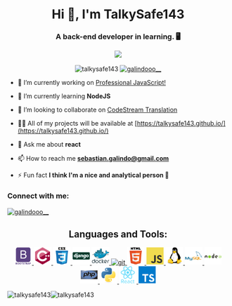 <h1 align="center">Hi 👋, I'm TalkySafe143</h1>
<h3 align="center">A back-end developer in learning. 🖥️</h3>
<p align="center"><img src="https://i.imgur.com/LtABnYf.jpg"></p>
<p align="center"> <img src="https://komarev.com/ghpvc/?username=talkysafe143&label=Profile%20views&color=0e75b6&style=flat" alt="talkysafe143" /> 
<a href="https://twitter.com/galindooo__" target="blank"><img src="https://img.shields.io/twitter/follow/galindooo__?logo=twitter&style=for-the-badge" alt="galindooo__" /></a>
</p> 

- 🔭 I’m currently working on [Professional JavaScript!](https://github.com/TalkySafe143/professional-javascript)

- 🌱 I’m currently learning **NodeJS**

- 👯 I’m looking to collaborate on [CodeStream Translation](https://github.com/TeamCodeStream/codestream)

- 👨‍💻 All of my projects will be available at [https://talkysafe143.github.io/](https://talkysafe143.github.io/)

- 💬 Ask me about **react**

- 📫 How to reach me **sebastian.galindo@gmail.com**

- ⚡ Fun fact **I think I'm a nice and analytical person 🧐**

<h3 align="left">Connect with me:</h3>
<p align="left">
<a href="https://twitter.com/galindooo__" target="blank"><img align="center" src="https://raw.githubusercontent.com/rahuldkjain/github-profile-readme-generator/master/src/images/icons/Social/twitter.svg" alt="galindooo__" height="30" width="40" /></a>
</p>

<h2 align="center">Languages and Tools:</h2>
<p align="center"> <a href="https://getbootstrap.com" target="_blank"> <img src="https://raw.githubusercontent.com/devicons/devicon/master/icons/bootstrap/bootstrap-plain-wordmark.svg" alt="bootstrap" width="40" height="40"/> </a> <a href="https://www.w3schools.com/cpp/" target="_blank"> <img src="https://raw.githubusercontent.com/devicons/devicon/master/icons/cplusplus/cplusplus-original.svg" alt="cplusplus" width="40" height="40"/> </a> <a href="https://www.w3schools.com/css/" target="_blank"> <img src="https://raw.githubusercontent.com/devicons/devicon/master/icons/css3/css3-original-wordmark.svg" alt="css3" width="40" height="40"/> </a> <a href="https://www.djangoproject.com/" target="_blank"> <img src="https://raw.githubusercontent.com/devicons/devicon/master/icons/django/django-original.svg" alt="django" width="40" height="40"/> </a> <a href="https://www.docker.com/" target="_blank"> <img src="https://raw.githubusercontent.com/devicons/devicon/master/icons/docker/docker-original-wordmark.svg" alt="docker" width="40" height="40"/> </a> <a href="https://git-scm.com/" target="_blank"> <img src="https://www.vectorlogo.zone/logos/git-scm/git-scm-icon.svg" alt="git" width="40" height="40"/> </a> <a href="https://www.w3.org/html/" target="_blank"> <img src="https://raw.githubusercontent.com/devicons/devicon/master/icons/html5/html5-original-wordmark.svg" alt="html5" width="40" height="40"/> </a> <a href="https://developer.mozilla.org/en-US/docs/Web/JavaScript" target="_blank"> <img src="https://raw.githubusercontent.com/devicons/devicon/master/icons/javascript/javascript-original.svg" alt="javascript" width="40" height="40"/> </a> <a href="https://www.linux.org/" target="_blank"> <img src="https://raw.githubusercontent.com/devicons/devicon/master/icons/linux/linux-original.svg" alt="linux" width="40" height="40"/> </a> <a href="https://www.mysql.com/" target="_blank"> <img src="https://raw.githubusercontent.com/devicons/devicon/master/icons/mysql/mysql-original-wordmark.svg" alt="mysql" width="40" height="40"/> </a> <a href="https://nodejs.org" target="_blank"> <img src="https://raw.githubusercontent.com/devicons/devicon/master/icons/nodejs/nodejs-original-wordmark.svg" alt="nodejs" width="40" height="40"/> </a> <a href="https://www.php.net" target="_blank"> <img src="https://raw.githubusercontent.com/devicons/devicon/master/icons/php/php-original.svg" alt="php" width="40" height="40"/> </a> <a href="https://www.python.org" target="_blank"> <img src="https://raw.githubusercontent.com/devicons/devicon/master/icons/python/python-original.svg" alt="python" width="40" height="40"/> </a> <a href="https://reactjs.org/" target="_blank"> <img src="https://raw.githubusercontent.com/devicons/devicon/master/icons/react/react-original-wordmark.svg" alt="react" width="40" height="40"/> </a> <a href="https://www.typescriptlang.org/" target="_blank"> <img src="https://raw.githubusercontent.com/devicons/devicon/master/icons/typescript/typescript-original.svg" alt="typescript" width="40" height="40"/> </a> </p>

<p><img align="left" src="https://github-readme-stats.vercel.app/api/top-langs?username=talkysafe143&show_icons=true&locale=en&layout=compact" alt="talkysafe143" /></p>

<p>&nbsp;<img align="left" src="https://github-readme-stats.vercel.app/api?username=talkysafe143&show_icons=true&locale=en" alt="talkysafe143" /></p>

